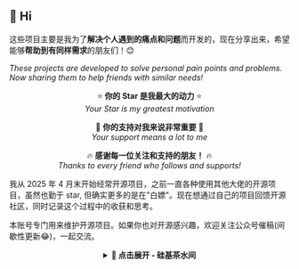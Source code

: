 ## 👋 Hi

这些项目主要是我为了**解决个人遇到的痛点和问题**而开发的，现在分享出来，希望能够**帮助到有同样需求**的朋友们！😊

_These projects are developed to solve personal pain points and problems. Now sharing them to help friends with similar needs!_

<div align="center">

⭐ **你的 Star 是我最大的动力** ⭐  
_Your Star is my greatest motivation_

💪 **你的支持对我来说非常重要** 💪  
_Your support means a lot to me_

🔥 **感谢每一位关注和支持的朋友！** 🔥  
_Thanks to every friend who follows and supports!_

</div>

我从 2025 年 4 月末开始经常开源项目，之前一直各种使用其他大佬的开源项目，虽然也勤于 star, 但确实更多的是在"白嫖"。现在想通过自己的项目回馈开源社区，同时记录这个过程中的收获和思考。

本账号专门用来维护开源项目。如果你也对开源感兴趣，欢迎关注公众号催稿(间歇性更新😂)，一起交流。

<div align="center">

<details>
<summary><strong>🔽 点击展开 - 硅基茶水间</strong></summary>

<br>

![微信公众号](_image/weixin.png)

</details>

</div>
